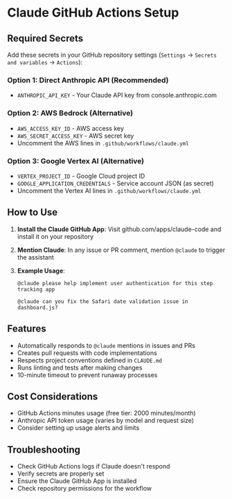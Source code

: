 # Claude GitHub Actions Setup

## Required Secrets

Add these secrets in your GitHub repository settings (`Settings` → `Secrets and variables` → `Actions`):

### Option 1: Direct Anthropic API (Recommended)
- `ANTHROPIC_API_KEY` - Your Claude API key from console.anthropic.com

### Option 2: AWS Bedrock (Alternative)
- `AWS_ACCESS_KEY_ID` - AWS access key
- `AWS_SECRET_ACCESS_KEY` - AWS secret key
- Uncomment the AWS lines in `.github/workflows/claude.yml`

### Option 3: Google Vertex AI (Alternative)
- `VERTEX_PROJECT_ID` - Google Cloud project ID
- `GOOGLE_APPLICATION_CREDENTIALS` - Service account JSON (as secret)
- Uncomment the Vertex AI lines in `.github/workflows/claude.yml`

## How to Use

1. **Install the Claude GitHub App**: Visit github.com/apps/claude-code and install it on your repository

2. **Mention Claude**: In any issue or PR comment, mention `@claude` to trigger the assistant

3. **Example Usage**:
   ```
   @claude please help implement user authentication for this step tracking app
   ```
   ```
   @claude can you fix the Safari date validation issue in dashboard.js?
   ```

## Features

- Automatically responds to `@claude` mentions in issues and PRs
- Creates pull requests with code implementations
- Respects project conventions defined in `CLAUDE.md`
- Runs linting and tests after making changes
- 10-minute timeout to prevent runaway processes

## Cost Considerations

- GitHub Actions minutes usage (free tier: 2000 minutes/month)
- Anthropic API token usage (varies by model and request size)
- Consider setting up usage alerts and limits

## Troubleshooting

- Check GitHub Actions logs if Claude doesn't respond
- Verify secrets are properly set
- Ensure the Claude GitHub App is installed
- Check repository permissions for the workflow